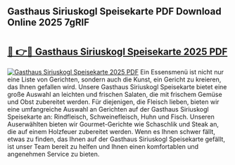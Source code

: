 ## Gasthaus Siriuskogl Speisekarte PDF Download Online 2025 7gRIF

# <h2><a href="http://gcaclf.nevu.top/?p=Gasthaus+Siriuskogl+Speisekarte">🔗 👉🔴 Gasthaus Siriuskogl Speisekarte 2025 PDF</a></h2>

[![Gasthaus Siriuskogl Speisekarte 2025 PDF](https://i.imgur.com/dBaPXMq.png)](http://gcaclf.nevu.top/?p=Gasthaus+Siriuskogl+Speisekarte)
Ein Essensmenü ist nicht nur eine Liste von Gerichten, sondern auch die Kunst, ein Gericht zu kreieren, das Ihnen gefallen wird. Unsere Gasthaus Siriuskogl Speisekarte bietet eine große Auswahl an leichten und frischen Salaten, die mit frischem Gemüse und Obst zubereitet werden. Für diejenigen, die Fleisch lieben, bieten wir eine umfangreiche Auswahl an Gerichten auf der Gasthaus Siriuskogl Speisekarte an: Rindfleisch, Schweinefleisch, Huhn und Fisch. Unseren Auserwählten bieten wir Gourmet-Gerichte wie Schaschlik und Steak an, die auf einem Holzfeuer zubereitet werden. Wenn es Ihnen schwer fällt, etwas zu finden, das Ihnen auf der Gasthaus Siriuskogl Speisekarte gefällt, ist unser Team bereit zu helfen und Ihnen einen komfortablen und angenehmen Service zu bieten.
